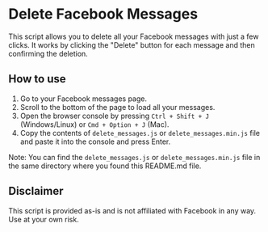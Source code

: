 # Delete Facebook Messages

This script allows you to delete all your Facebook messages with just a few clicks. It works by clicking the "Delete" button for each message and then confirming the deletion.

## How to use

1. Go to your Facebook messages page.
2. Scroll to the bottom of the page to load all your messages.
3. Open the browser console by pressing `Ctrl + Shift + J` (Windows/Linux) or `Cmd + Option + J` (Mac).
4. Copy the contents of `delete_messages.js` or `delete_messages.min.js` file and paste it into the console and press Enter.

Note: You can find the `delete_messages.js` or `delete_messages.min.js` file in the same directory where you found this README.md file.

## Disclaimer

This script is provided as-is and is not affiliated with Facebook in any way. Use at your own risk.